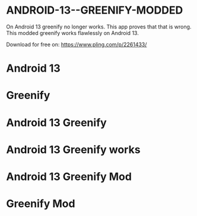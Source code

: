 # ANDROID-13--GREENIFY-MODDED
On Android 13 greenify no longer works. This app proves that that is wrong. This modded greenify works flawlessly on Android 13.

Download for free on: https://www.pling.com/p/2261433/

# Android 13
# Greenify
# Android 13 Greenify
# Android 13 Greenify works 
# Android 13 Greenify Mod
# Greenify Mod


<meta name="google-site-verification" content="C3SqkVJhVj5M2BPS68Ca2snafZyabUkfqvrSI8tc8lw" />
